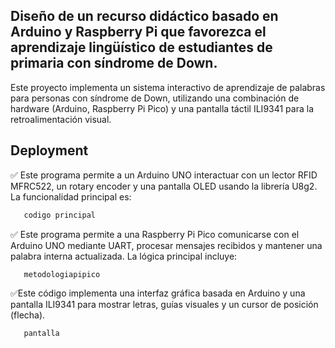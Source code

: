 
## Diseño de un recurso didáctico basado en Arduino y Raspberry Pi que favorezca el aprendizaje lingüístico de estudiantes de primaria con síndrome de Down.

Este proyecto implementa un sistema interactivo de aprendizaje de palabras para personas con síndrome de Down, utilizando una combinación de hardware (Arduino, Raspberry Pi Pico) y una pantalla táctil ILI9341 para la retroalimentación visual.



## Deployment

✅ Este programa permite a un Arduino UNO interactuar con un lector RFID MFRC522, un rotary encoder y una pantalla OLED usando la librería U8g2. La funcionalidad principal es:

```bash
   codigo principal
```
✅ Este programa permite a una Raspberry Pi Pico comunicarse con el Arduino UNO mediante UART, procesar mensajes recibidos y mantener una palabra interna actualizada. La lógica principal incluye:
```bash
   metodologiapipico
```
✅Este código implementa una interfaz gráfica basada en Arduino y una pantalla ILI9341 para mostrar letras, guías visuales y un cursor de posición (flecha).
```bash
   pantalla
```

